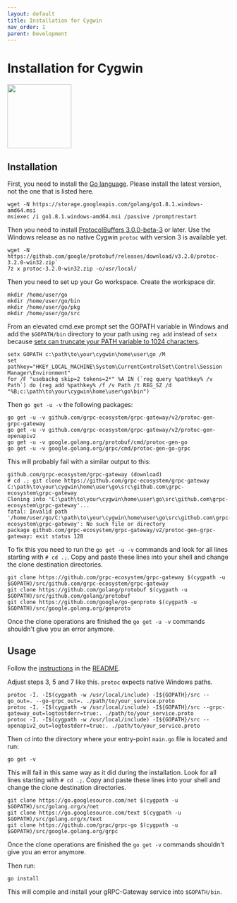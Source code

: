 ```yaml
---
layout: default
title: Installation for Cygwin
nav_order: 1
parent: Development
---
```


# Installation for Cygwin

<div>
<img src="https://upload.wikimedia.org/wikipedia/commons/thumb/2/29/Cygwin_logo.svg/1024px-Cygwin_logo.svg.png" width="145"/>
</div>

## Installation

First, you need to install the [Go language](https://golang.org/dl/). Please install the latest version, not the one that is listed here.

    wget -N https://storage.googleapis.com/golang/go1.8.1.windows-amd64.msi
    msiexec /i go1.8.1.windows-amd64.msi /passive /promptrestart

Then you need to install [ProtocolBuffers 3.0.0-beta-3](https://github.com/google/protobuf/releases) or later. Use the Windows release as no native Cygwin `protoc` with version 3 is available yet.

    wget -N https://github.com/google/protobuf/releases/download/v3.2.0/protoc-3.2.0-win32.zip`
    7z x protoc-3.2.0-win32.zip -o/usr/local/

Then you need to set up your Go workspace. Create the workspace dir.

    mkdir /home/user/go
    mkdir /home/user/go/bin
    mkdir /home/user/go/pkg
    mkdir /home/user/go/src

From an elevated cmd.exe prompt set the GOPATH variable in Windows and add the `$GOPATH/bin` directory to your path using `reg add` instead of `setx` because [setx can truncate your PATH variable to 1024 characters](https://encrypted.google.com/search?hl=en&q=setx%20truncates%20PATH%201024#safe=off&hl=en&q=setx+truncated+PATH+1024).

    setx GOPATH c:\path\to\your\cygwin\home\user\go /M
    set pathkey="HKEY_LOCAL_MACHINE\System\CurrentControlSet\Control\Session Manager\Environment"
    for /F "usebackq skip=2 tokens=2*" %A IN (`reg query %pathkey% /v Path`) do (reg add %pathkey% /f /v Path /t REG_SZ /d "%B;c:\path\to\your\cygwin\home\user\go\bin")

Then `go get -u -v` the following packages:

    go get -u -v github.com/grpc-ecosystem/grpc-gateway/v2/protoc-gen-grpc-gateway
    go get -u -v github.com/grpc-ecosystem/grpc-gateway/v2/protoc-gen-openapiv2
    go get -u -v google.golang.org/protobuf/cmd/protoc-gen-go
    go get -u -v google.golang.org/grpc/cmd/protoc-gen-go-grpc

This will probably fail with a similar output to this:

    github.com/grpc-ecosystem/grpc-gateway (download)
    # cd .; git clone https://github.com/grpc-ecosystem/grpc-gateway C:\path\to\your\cygwin\home\user\go\src\github.com\grpc-ecosystem\grpc-gateway
    Cloning into 'C:\path\to\your\cygwin\home\user\go\src\github.com\grpc-ecosystem\grpc-gateway'...
    fatal: Invalid path '/home/user/go/C:\path\to\your\cygwin\home\user\go\src\github.com\grpc-ecosystem\grpc-gateway': No such file or directory
    package github.com/grpc-ecosystem/grpc-gateway/v2/protoc-gen-grpc-gateway: exit status 128

To fix this you need to run the `go get -u -v` commands and look for all lines starting with `# cd .;`. Copy and paste these lines into your shell and change the clone destination directories.

    git clone https://github.com/grpc-ecosystem/grpc-gateway $(cygpath -u $GOPATH)/src/github.com/grpc-ecosystem/grpc-gateway
    git clone https://github.com/golang/protobuf $(cygpath -u $GOPATH)/src/github.com/golang/protobuf
    git clone https://github.com/google/go-genproto $(cygpath -u $GOPATH)/src/google.golang.org/genproto

Once the clone operations are finished the `go get -u -v` commands shouldn't give you an error anymore.

## Usage

Follow the [instructions](https://github.com/grpc-ecosystem/grpc-gateway#usage) in the [README](https://github.com/grpc-ecosystem/grpc-gateway#readme).

Adjust steps 3, 5 and 7 like this. `protoc` expects native Windows paths.

    protoc -I. -I$(cygpath -w /usr/local/include) -I${GOPATH}/src --go_out=. --go-grpc_out=. ./path/to/your_service.proto
    protoc -I. -I$(cygpath -w /usr/local/include) -I${GOPATH}/src --grpc-gateway_out=logtostderr=true:. ./path/to/your_service.proto
    protoc -I. -I$(cygpath -w /usr/local/include) -I${GOPATH}/src --openapiv2_out=logtostderr=true:. ./path/to/your_service.proto

Then `cd` into the directory where your entry-point `main.go` file is located and run:

    go get -v

This will fail in this same way as it did during the installation. Look for all lines starting with `# cd .;`. Copy and paste these lines into your shell and change the clone destination directories.

    git clone https://go.googlesource.com/net $(cygpath -u $GOPATH)/src/golang.org/x/net
    git clone https://go.googlesource.com/text $(cygpath -u $GOPATH)/src/golang.org/x/text
    git clone https://github.com/grpc/grpc-go $(cygpath -u $GOPATH)/src/google.golang.org/grpc

Once the clone operations are finished the `go get -v` commands shouldn't give you an error anymore.

Then run:

    go install

This will compile and install your gRPC-Gateway service into `$GOPATH/bin`.
